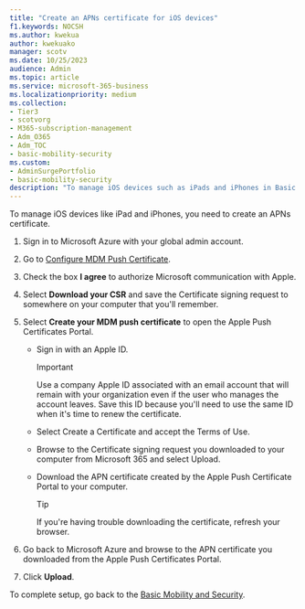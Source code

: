```yaml
---
title: "Create an APNs certificate for iOS devices"
f1.keywords: NOCSH
ms.author: kwekua
author: kwekuako
manager: scotv
ms.date: 10/25/2023
audience: Admin
ms.topic: article
ms.service: microsoft-365-business
ms.localizationpriority: medium
ms.collection:
- Tier3
- scotvorg
- M365-subscription-management
- Adm_O365
- Adm_TOC
- basic-mobility-security
ms.custom: 
- AdminSurgePortfolio
- basic-mobility-security
description: "To manage iOS devices such as iPads and iPhones in Basic Mobility and Security, begin by creating an APNs certificate."
---
```


To manage iOS devices like iPad and iPhones, you need to create an APNs certificate.

1. Sign in to Microsoft Azure with your global admin account.

1. Go to [Configure MDM Push Certificate](https://portal.azure.com/#view/Microsoft_Intune_Enrollment/APNSCertificateUploadBlade).

1. Check the box **I agree** to authorize Microsoft communication with Apple.

1. Select **Download your CSR** and save the Certificate signing request to somewhere on your computer that you'll remember. 

1. Select **Create your MDM push certificate** to open the Apple Push Certificates Portal.
   - Sign in with an Apple ID.
   
     > [!IMPORTANT]
     > Use a company Apple ID associated with an email account that will remain with your organization even if the user who manages the account leaves. Save this ID because you'll need to use the same ID when it's time to renew the certificate.
   - Select Create a Certificate and accept the Terms of Use.
   - Browse to the Certificate signing request you downloaded to your computer from Microsoft 365 and select Upload.
      
   - Download the APN certificate created by the Apple Push Certificate Portal to your computer.
   
     > [!TIP]
     > If you're having trouble downloading the certificate, refresh your browser.
1. Go back to Microsoft Azure and browse to the APN certificate you downloaded from the Apple Push Certificates Portal.

1. Click **Upload**.

To complete setup, go back to the [Basic Mobility and Security](https://compliance.microsoft.com/basicmobilityandsecurity).
